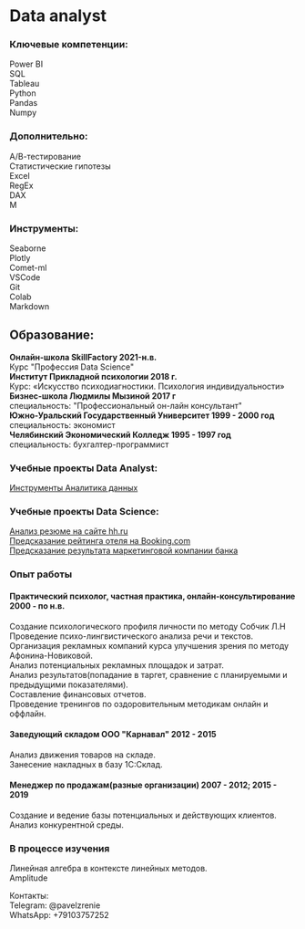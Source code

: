 # Data analyst
### Ключевые компетенции:
Power BI  
SQL  
Tableau  
Python   
Pandas   
Numpy   
### Дополнительно:  
А/В-тестирование  
Статистические гипотезы     
Excel     
RegEx       
DAX  
M  
### Инструменты:  
Seaborne  
Plotly   
Comet-ml  
VSCode  
Git  
Colab  
Markdown 
## Образование:
**Онлайн-школа SkillFactory 2021-н.в.**     
Курс "Профессия Data Science"  
**Институт Прикладной психологии 2018 г.**    
Курс: «Искусство психодиагностики. Психология индивидуальности»    
**Бизнес-школа Людмилы Мызиной 2017 г**  
специальность: "Профессиональный он-лайн консультант"  
**Южно-Уральский Государственный Университет 1999 - 2000 год**   
специальность: экономист    
**Челябинский Экономический Колледж  1995 - 1997 год**  
специальность: бухгалтер-программист  
### Учебные проекты Data Analyst:  
[Инструменты Аналитика данных](https://github.com/PavelNovikov888/practical_work/tree/master/%D0%98%D0%BD%D1%81%D1%82%D1%80%D1%83%D0%BC%D0%B5%D0%BD%D1%82%D1%8B%20%D0%90%D0%BD%D0%B0%D0%BB%D0%B8%D1%82%D0%B8%D0%BA%D0%B0%20%D0%B4%D0%B0%D0%BD%D0%BD%D1%8B%D1%85)  
### Учебные проекты Data Science:  
[Анализ резюме на сайте hh.ru](https://github.com/PavelNovikov888/practical_work/tree/master/%D0%90%D0%BD%D0%B0%D0%BB%D0%B8%D0%B7%20%D1%80%D0%B5%D0%B7%D1%8E%D0%BC%D0%B5%20%D0%BD%D0%B0%20hh.ru)  
[Предсказание рейтинга отеля на Booking.com](https://github.com/PavelNovikov888/practical_work/tree/master/%20%D0%9F%D1%80%D0%B5%D0%B4%D1%81%D0%BA%D0%B0%D0%B7%D0%B0%D0%BD%D0%B8%D0%B5%20%D1%80%D0%B5%D0%B9%D1%82%D0%B8%D0%BD%D0%B3%D0%B0%20%D0%BE%D1%82%D0%B5%D0%BB%D1%8F%20%D0%BD%D0%B0%20Booking.com)  
[Предсказание результата маркетинговой компании банка](https://github.com/PavelNovikov888/practical_work/tree/master/%D0%9F%D1%80%D0%B5%D0%B4%D1%81%D0%BA%D0%B0%D0%B7%D0%B0%D0%BD%D0%B8%D0%B5%20%D1%80%D0%B5%D0%B7%D1%83%D0%BB%D1%8C%D1%82%D0%B0%D1%82%D0%B0%20%D0%BC%D0%B0%D1%80%D0%BA%D0%B5%D1%82%D0%B8%D0%BD%D0%B3%D0%BE%D0%B2%D0%BE%D0%B9%20%D0%BA%D0%BE%D0%BC%D0%BF%D0%B0%D0%BD%D0%B8%D0%B8%20%D0%B1%D0%B0%D0%BD%D0%BA%D0%B0)
### Опыт работы  
#### Практический психолог, частная практика, онлайн-консультирование 2000 - по н.в. 
Создание психологического профиля личности по методу Собчик Л.Н       
Проведение психо-лингвистического анализа речи и текстов.      
Организация рекламных компаний курса улучшения зрения по методу Афонина-Новиковой.       
Анализ потенциальных рекламных площадок и затрат.    
Анализ результатов(попадание в таргет, сравнение с планируемыми и предыдущими показателями).   
Составление финансовых отчетов.  
Проведение тренингов по оздоровительным методикам онлайн и оффлайн.   
#### Заведующий складом ООО "Карнавал" 2012 - 2015
Анализ движения товаров на складе.  
Занесение накладных в базу 1С:Склад.  
#### Менеджер по продажам(разные организации) 2007 - 2012; 2015 - 2019
Создание и ведение базы потенциальных и действующих клиентов.   
Анализ конкурентной среды.
### В процессе изучения  
Линейная алгебра в контексте линейных методов.   
Amplitude

Контакты:  
Telegram: @pavelzrenie  
WhatsApp: +79103757252

 
